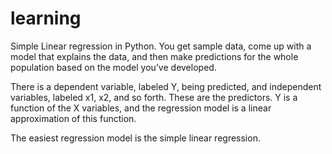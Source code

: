 # learning
Simple Linear regression in Python.
You get sample data, come up with a model that explains the data, and then make predictions for the whole population based on the model you’ve developed.

There is a dependent variable, labeled Y, being predicted, and independent variables, labeled x1, x2, and so forth. These are the predictors. Y is a function of the X variables, and the regression model is a linear approximation of this function.

The easiest regression model is the simple linear regression.
